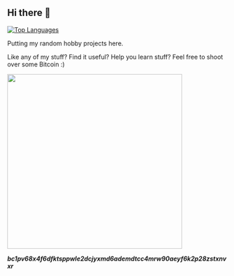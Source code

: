 ## Hi there 👋

[![Top Languages](https://github-readme-stats.vercel.app/api/top-langs/?username=j25519&theme=vue-dark&custom_title=Languages&layout=compact)](https://github.com/anuraghazra/github-readme-stats)

Putting my random hobby projects here.

<!--
**j25519/j25519** is a ✨ _special_ ✨ repository because its `README.md` (this file) appears on your GitHub profile.

Here are some ideas to get you started:

- 🔭 I’m currently working on ...
- 🌱 I’m currently learning ...
- 👯 I’m looking to collaborate on ...
- 🤔 I’m looking for help with ...
- 💬 Ask me about ...
- 📫 How to reach me: ...
- 😄 Pronouns: ...
- ⚡ Fun fact: ...
-->

Like any of my stuff? Find it useful? Help you learn stuff? Feel free to shoot over some Bitcoin :)
<!--
![image](https://github.com/user-attachments/assets/d719672c-21ec-488f-93aa-1a8bd56f4310)
-->
<img src="https://github.com/user-attachments/assets/d719672c-21ec-488f-93aa-1a8bd56f4310" width="400" />

***bc1pv68x4f6dfktsppwle2dcjyxmd6ademdtcc4mrw90aeyf6k2p28zstxnvxr***
